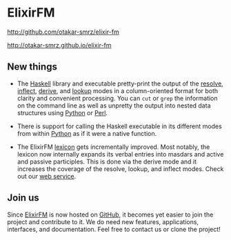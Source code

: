ElixirFM
========

http://github.com/otakar-smrz/elixir-fm

http://otakar-smrz.github.io/elixir-fm


New things
----------

- The [Haskell](http://github.com/otakar-smrz/elixir-fm/tree/master/Haskell/ElixirFM/) library and executable pretty-print the output of the [resolve](http://github.com/otakar-smrz/elixir-fm/tree/master/Haskell/ElixirFM/Elixir/Resolve.hs), [inflect](http://github.com/otakar-smrz/elixir-fm/tree/master/Haskell/ElixirFM/Elixir/Inflect.hs), [derive](http://github.com/otakar-smrz/elixir-fm/tree/master/Haskell/ElixirFM/Elixir/Derive.hs), and [lookup](http://github.com/otakar-smrz/elixir-fm/tree/master/Haskell/ElixirFM/Elixir/Lookup.hs) modes in a column-oriented format for both clarity and convenient processing. You can `cut` or `grep` the information on the command line as well as unpretty the output into nested data structures using [Python](http://github.com/otakar-smrz/elixir-fm/tree/master/Python/elixir.py) or [Perl](http://github.com/otakar-smrz/elixir-fm/tree/master/Perl/ElixirFM/lib/ElixirFM.pm).

- There is support for calling the Haskell executable in its different modes from within [Python](http://github.com/otakar-smrz/elixir-fm/tree/master/Python) as if it were a native function.

- The ElixirFM [lexicon](http://github.com/otakar-smrz/elixir-fm/tree/master/Haskell/ElixirFM/Elixir/Lexicon.hs) gets incrementally improved. Most notably, the lexicon now internally expands its verbal entries into masdars and active and passive participles. This is done via the derive mode and it increases the coverage of the resolve, lookup, and inflect modes. Check out our [web service](http://otakar-smrz.github.io/elixir-fm).


Join us
-------

Since [ElixirFM](http://github.com/otakar-smrz/elixir-fm) is now hosted on [GitHub](http://github.com/otakar-smrz), it becomes yet easier to join the project and contribute to it. We do need new features, applications, interfaces, and documentation. Feel free to contact us or clone the project!

